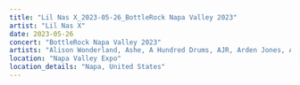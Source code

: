 ```yaml
---
title: "Lil Nas X_2023-05-26_BottleRock Napa Valley 2023"
artist: "Lil Nas X"
date: 2023-05-26
concert: "BottleRock Napa Valley 2023"
artists: "Alison Wonderland, Ashe, A Hundred Drums, AJR, Arden Jones, Álvaro Díaz"
location: "Napa Valley Expo"
location_details: "Napa, United States"
---
```

